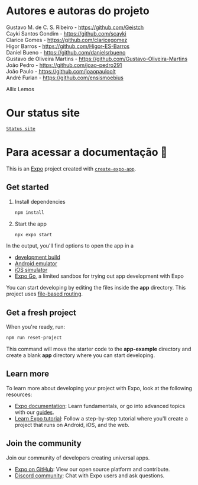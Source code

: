 # Autores e autoras do projeto
Gustavo M. de C. S. Ribeiro - https://github.com/Geistch  
Cayki Santos Gondim - https://github.com/scayki  
Clarice Gomes - https://github.com/claricegomez  
Higor Barros - https://github.com/Higor-ES-Barros  
Daniel Bueno - https://github.com/danielsrbueno  
Gustavo de Oliveira Martins - https://github.com/Gustavo-Oliveira-Martins  
João Pedro - https://github.com/joao-pedro291  
João Paulo - https://github.com/joaopauloolt  
André Furlan - https://github.com/ensismoebius

Allix Lemos

# Our status site

[`Status site`](https://ensismoebius.github.io/projetoDsTardeTurmaAB/participacao.html)

# Para acessar a documentação 👋

This is an [Expo](https://expo.dev) project created with [`create-expo-app`](https://www.npmjs.com/package/create-expo-app).

## Get started

1. Install dependencies

   ```bash
   npm install
   ```

2. Start the app

   ```bash
   npx expo start
   ```

In the output, you'll find options to open the app in a

- [development build](https://docs.expo.dev/develop/development-builds/introduction/)
- [Android emulator](https://docs.expo.dev/workflow/android-studio-emulator/)
- [iOS simulator](https://docs.expo.dev/workflow/ios-simulator/)
- [Expo Go](https://expo.dev/go), a limited sandbox for trying out app development with Expo

You can start developing by editing the files inside the **app** directory. This project uses [file-based routing](https://docs.expo.dev/router/introduction).

## Get a fresh project

When you're ready, run:

```bash
npm run reset-project
```

This command will move the starter code to the **app-example** directory and create a blank **app** directory where you can start developing.

## Learn more

To learn more about developing your project with Expo, look at the following resources:

- [Expo documentation](https://docs.expo.dev/): Learn fundamentals, or go into advanced topics with our [guides](https://docs.expo.dev/guides).
- [Learn Expo tutorial](https://docs.expo.dev/tutorial/introduction/): Follow a step-by-step tutorial where you'll create a project that runs on Android, iOS, and the web.

## Join the community

Join our community of developers creating universal apps.

- [Expo on GitHub](https://github.com/expo/expo): View our open source platform and contribute.
- [Discord community](https://chat.expo.dev): Chat with Expo users and ask questions.
